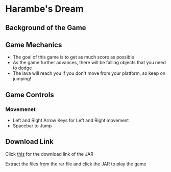 # Harambe's Dream
## Background of the Game
## Game Mechanics

+ The goal of this game is to get as much score as possible
+ As the game further advances, there will be falling objects that you need to dodge
+ The lava will reach you if you don't move from your platform, so keep on jumping!

## Game Controls
### Movemenet
+ Left and Right Arrow Keys for Left and Right movement
+ Spacebar to Jump

## Download Link

   Click [this](https://drive.google.com/open?id=0B0b8tXysvCHDdVJTTTdxYU5qZE0) for the download link of the JAR
   
   Extract the files from the rar file and click the JAR to play the game


